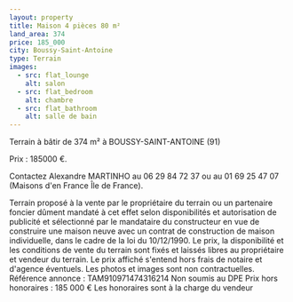```yaml
---
layout: property
title: Maison 4 pièces 80 m²
land_area: 374
price: 185_000
city: Boussy-Saint-Antoine
type: Terrain
images:
  - src: flat_lounge
    alt: salon
  - src: flat_bedroom
    alt: chambre
  - src: flat_bathroom
    alt: salle de bain
---
```


Terrain à bâtir de 374 m² à BOUSSY-SAINT-ANTOINE (91)

Prix : 185000 €.

Contactez Alexandre MARTINHO au 06 29 84 72 37 ou au 01 69 25 47 07 (Maisons d'en France Île de France).

Terrain proposé à la vente par le propriétaire du terrain ou un partenaire foncier dûment mandaté à cet effet selon disponibilités et autorisation de publicité et sélectionné par le mandataire du constructeur en vue de construire une maison neuve avec un contrat de construction de maison individuelle, dans le cadre de la loi du 10/12/1990.
Le prix, la disponibilité et les conditions de vente du terrain sont fixés et laissés libres au propriétaire et vendeur du terrain. Le prix affiché s'entend hors frais de notaire et d'agence éventuels. Les photos et images sont non contractuelles.
Référence annonce : TAM910971474316214
Non soumis au DPE
Prix hors honoraires : 185 000 €
Les honoraires sont à la charge du vendeur
